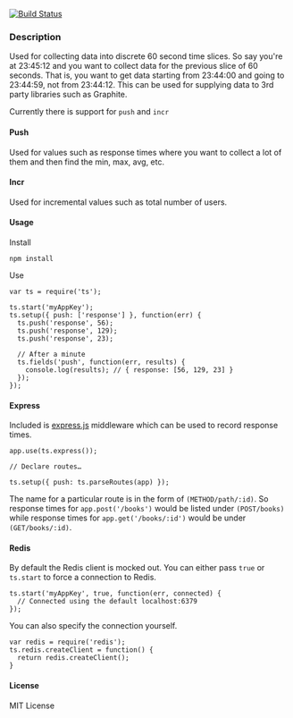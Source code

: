 [![Build Status](https://secure.travis-ci.org/ssoper/timeslice.png)](http://travis-ci.org/ssoper/timeslice)

### Description

Used for collecting data into discrete 60 second time slices. So say you're at 23:45:12 and you want to collect data for the previous slice of 60 seconds. That is, you want to get data starting from 23:44:00 and going to 23:44:59, not from 23:44:12. This can be used for supplying data to 3rd party libraries such as Graphite.

Currently there is support for `push` and `incr`

#### Push

Used for values such as response times where you want to collect a lot of them and then find the min, max, avg, etc.

#### Incr

Used for incremental values such as total number of users.

#### Usage

Install

    npm install

Use

    var ts = require('ts');

    ts.start('myAppKey');
    ts.setup({ push: ['response'] }, function(err) {
      ts.push('response', 56);
      ts.push('response', 129);
      ts.push('response', 23);

      // After a minute
      ts.fields('push', function(err, results) {
        console.log(results); // { response: [56, 129, 23] }
      });
    });

#### Express

Included is [express.js](http://expressjs.com/) middleware which can be used to record response times.

    app.use(ts.express());
    
    // Declare routes…
    
    ts.setup({ push: ts.parseRoutes(app) });
    
The name for a particular route is in the form of `(METHOD/path/:id)`. So response times for `app.post('/books')` would be listed under `(POST/books)` while response times for `app.get('/books/:id')` would be under `(GET/books/:id)`.

#### Redis

By default the Redis client is mocked out. You can either pass `true` or `ts.start` to force a connection to Redis.

    ts.start('myAppKey', true, function(err, connected) {
      // Connected using the default localhost:6379
    });

You can also specify the connection yourself.

    var redis = require('redis');
    ts.redis.createClient = function() {
      return redis.createClient();
    }

#### License

MIT License

